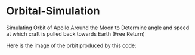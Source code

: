 # Orbital-Simulation
Simulating Orbit of Apollo Around the Moon to Determine angle and speed at which craft is pulled back towards Earth (Free Return)

Here is the image of the orbit produced by this code:

